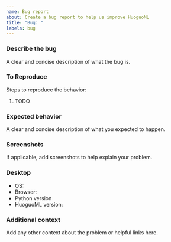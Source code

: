 ```yaml
---
name: Bug report
about: Create a bug report to help us improve HuoguoML
title: "Bug: "
labels: bug
---
```


### Describe the bug

A clear and concise description of what the bug is.

### To Reproduce

Steps to reproduce the behavior:

1. TODO

### Expected behavior

A clear and concise description of what you expected to happen.

### Screenshots

If applicable, add screenshots to help explain your problem.

### Desktop

- OS:
- Browser:
- Python version
- HuoguoML version:

### Additional context

Add any other context about the problem or helpful links here.
